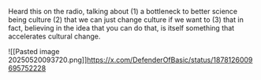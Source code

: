 
Heard this on the radio, talking about (1) a bottleneck to better science being culture (2) that we can just change culture if we want to (3) that in fact, believing in the idea that you can do that, is itself something that accelerates cultural change.

![[Pasted image 20250520093720.png]]https://x.com/DefenderOfBasic/status/1878126009695752228